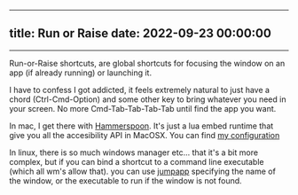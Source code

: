 
---
title: Run or Raise 
date: 2022-09-23 00:00:00
---
---

Run-or-Raise shortcuts, are global shortcuts for focusing the window on an app (if already running) or launching it.

I have to confess I got addicted, it feels extremely natural to just have a chord (Ctrl-Cmd-Option) and some other key to bring whatever you need in your screen. No more Cmd-Tab-Tab-Tab-Tab until find the app you want.

In mac, I get there with [Hammerspoon](https://www.hammerspoon.org/). It's just a lua embed runtime that give you all the accesibility API in MacOSX. You can find [my configuration](https://github.com/kozko2001/hammerspoon/blob/99937317a3ee70081b41ef8df57acb5b8563344e/init.lua#L120)

In linux, there is so much windows manager etc... that it's a bit more complex, but if you can bind a shortcut to a command line executable (which all wm's allow that). you can use [jumpapp](https://github.com/mkropat/jumpapp) specifying the name of the window, or the executable to run if the window is not found.
